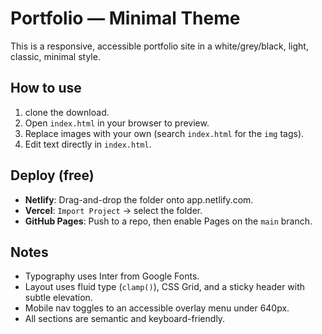 # Portfolio — Minimal Theme

This is a responsive, accessible portfolio site in a white/grey/black, light, classic, minimal style.

## How to use
1. clone the download.
2. Open `index.html` in your browser to preview.
3. Replace images with your own (search `index.html` for the `img` tags).
4. Edit text directly in `index.html`.

## Deploy (free)
- **Netlify**: Drag-and-drop the folder onto app.netlify.com.
- **Vercel**: `Import Project` → select the folder.
- **GitHub Pages**: Push to a repo, then enable Pages on the `main` branch.

## Notes
- Typography uses Inter from Google Fonts.
- Layout uses fluid type (`clamp()`), CSS Grid, and a sticky header with subtle elevation.
- Mobile nav toggles to an accessible overlay menu under 640px.
- All sections are semantic and keyboard-friendly.
